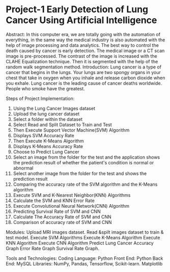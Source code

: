 # Project-1 Early Detection of Lung Cancer Using Artificial Intelligence
Abstract: 
  In this computer era, we are totally going with the automation of everything, in the
same way the medical industry is also automated with the help of image processing and
data analytics. The best way to control the death caused by cancer is early detection. The
medical image or a CT scan image is pre-processed. The contrast of the image is increased
with the CLAHE Equalization technique. Then it is segmented with the help of the random
walk segmentation method.
Introduction:
  Lung cancer is a type of cancer that begins in the lungs. Your lungs are two
spongy organs in your chest that take in oxygen when you inhale and release carbon
dioxide when you exhale. Lung cancer is the leading cause of cancer deaths worldwide.
People who smoke have the greatest.

Steps of Project Implementation:
1. Using the Lung Cancer Images dataset
2. Upload the lung cancer dataset
3. Select a folder within the dataset
4. Select Read and Split Dataset to Train and Test
5. Then Execute Support Vector Machine(SVM) Algorithm
6. Displays SVM Accuracy Rate
7. Then Execute K-Means Algorithm
8. Displays K-Means Accuracy Rate
9. Choose to Predict Lung Cancer
10. Select an image from the folder for the test and the application shows the prediction result of whether the patient's condition is normal or abnormal
11. Select another image from the folder for the test and shows the prediction result
12. Comparing the accuracy rate of the SVM algorithm and the K-Means algorithm
13. Execute SVM and K-Nearest Neighbor(KNN) Algorithms
14. Calculate the SVM and KNN Error Rate
15. Execute Convolutional Neural Network(CNN) Algorithm
16. Predicting Survival Rate of SVM and CNN
17. Calculate The Accuracy Rate of SVM and CNN
18. Comparison of accuracy rate of SVM and CNN

Modules:
Upload MRI images dataset.
Read &spilt images dataset to train & test model.
Execute SVM Algorithms
Execute K-Means Algorithm
Execute KNN Algorithm
Execute CNN Algorithm
Predict Lung Cancer
Accuracy Graph
Error Rate Graph
Survival Rate Graph.

Tools and Technologies:
Coding Language: Python
Front End: Python
Back End: MySQL
Libraries: NumPy, Pandas, Tensorflow, Scikit-learn. Matplotlib
  
  
